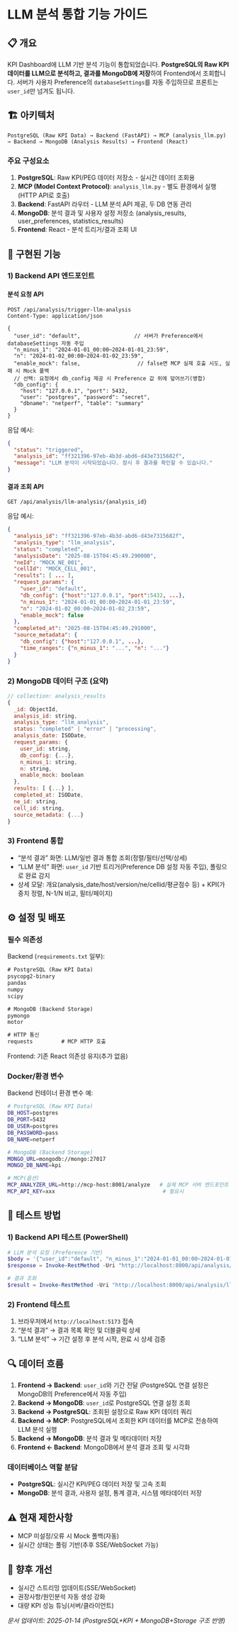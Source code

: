 # LLM 분석 통합 기능 가이드

## 📋 **개요**

KPI Dashboard에 LLM 기반 분석 기능이 통합되었습니다. **PostgreSQL의 Raw KPI 데이터를 LLM으로 분석하고, 결과를 MongoDB에 저장**하여 Frontend에서 조회합니다. 서버가 사용자 Preference의 `databaseSettings`를 자동 주입하므로 프론트는 `user_id`만 넘겨도 됩니다.

## 🏗️ **아키텍처**

```
PostgreSQL (Raw KPI Data) → Backend (FastAPI) → MCP (analysis_llm.py) → Backend → MongoDB (Analysis Results) → Frontend (React)
```

### **주요 구성요소**

1. **PostgreSQL**: Raw KPI/PEG 데이터 저장소 - 실시간 데이터 조회용
2. **MCP (Model Context Protocol)**: `analysis_llm.py` - 별도 환경에서 실행 (HTTP API로 호출)
3. **Backend**: FastAPI 라우터 - LLM 분석 API 제공, 두 DB 연동 관리
4. **MongoDB**: 분석 결과 및 사용자 설정 저장소 (analysis_results, user_preferences, statistics_results)
5. **Frontend**: React - 분석 트리거/결과 조회 UI

## 🔧 **구현된 기능**

### 1) Backend API 엔드포인트

#### 분석 요청 API
```http
POST /api/analysis/trigger-llm-analysis
Content-Type: application/json

{
  "user_id": "default",                 // 서버가 Preference에서 databaseSettings 자동 주입
  "n_minus_1": "2024-01-01_00:00~2024-01-01_23:59",
  "n": "2024-01-02_00:00~2024-01-02_23:59",
  "enable_mock": false,                  // false면 MCP 실제 호출 시도, 실패 시 Mock 폴백
  // 선택: 요청에서 db_config 제공 시 Preference 값 위에 덮어쓰기(병합)
  "db_config": {
    "host": "127.0.0.1", "port": 5432,
    "user": "postgres", "password": "secret",
    "dbname": "netperf", "table": "summary"
  }
}
```

응답 예시:
```json
{
  "status": "triggered",
  "analysis_id": "ff321396-97eb-4b3d-abd6-d43e7315682f",
  "message": "LLM 분석이 시작되었습니다. 잠시 후 결과를 확인할 수 있습니다."
}
```

#### 결과 조회 API
```http
GET /api/analysis/llm-analysis/{analysis_id}
```

응답 예시:
```json
{
  "analysis_id": "ff321396-97eb-4b3d-abd6-d43e7315682f",
  "analysis_type": "llm_analysis",
  "status": "completed",
  "analysisDate": "2025-08-15T04:45:49.290000",
  "neId": "MOCK_NE_001",
  "cellId": "MOCK_CELL_001",
  "results": [ ... ],
  "request_params": {
    "user_id": "default",
    "db_config": {"host":"127.0.0.1", "port":5432, ...},
    "n_minus_1": "2024-01-01_00:00~2024-01-01_23:59",
    "n": "2024-01-02_00:00~2024-01-02_23:59",
    "enable_mock": false
  },
  "completed_at": "2025-08-15T04:45:49.291000",
  "source_metadata": {
    "db_config": {"host":"127.0.0.1", ...},
    "time_ranges": {"n_minus_1": "...", "n": "..."}
  }
}
```

### 2) MongoDB 데이터 구조 (요약)

```js
// collection: analysis_results
{
  _id: ObjectId,
  analysis_id: string,
  analysis_type: "llm_analysis",
  status: "completed" | "error" | "processing",
  analysis_date: ISODate,
  request_params: {
    user_id: string,
    db_config: {...},
    n_minus_1: string,
    n: string,
    enable_mock: boolean
  },
  results: [ {...} ],
  completed_at: ISODate,
  ne_id: string,
  cell_id: string,
  source_metadata: {...}
}
```

### 3) Frontend 통합

- “분석 결과” 화면: LLM/일반 결과 통합 조회(정렬/필터/선택/상세)
- “LLM 분석” 화면: `user_id` 기반 트리거(Preference DB 설정 자동 주입), 폴링으로 완료 감지
- 상세 모달: 개요(analysis_date/host/version/ne/cellid/평균점수 등) + KPI(가중치 정렬, N-1/N 비교, 필터/페이지)

## ⚙️ **설정 및 배포**

### 필수 의존성

Backend (`requirements.txt` 일부):
```txt
# PostgreSQL (Raw KPI Data)
psycopg2-binary
pandas
numpy
scipy

# MongoDB (Backend Storage)
pymongo
motor

# HTTP 통신
requests         # MCP HTTP 호출
```

Frontend: 기존 React 의존성 유지(추가 없음)

### Docker/환경 변수

Backend 컨테이너 환경 변수 예:
```bash
# PostgreSQL (Raw KPI Data)
DB_HOST=postgres
DB_PORT=5432
DB_USER=postgres
DB_PASSWORD=pass
DB_NAME=netperf

# MongoDB (Backend Storage)
MONGO_URL=mongodb://mongo:27017
MONGO_DB_NAME=kpi

# MCP(옵션)
MCP_ANALYZER_URL=http://mcp-host:8001/analyze   # 실제 MCP 서버 엔드포인트
MCP_API_KEY=xxx                                  # 필요시
```

## 🧪 **테스트 방법**

### 1) Backend API 테스트 (PowerShell)
```powershell
# LLM 분석 요청 (Preference 기반)
$body = '{"user_id":"default", "n_minus_1":"2024-01-01_00:00~2024-01-01_23:59", "n":"2024-01-02_00:00~2024-01-02_23:59", "enable_mock": false}'
$response = Invoke-RestMethod -Uri "http://localhost:8000/api/analysis/trigger-llm-analysis" -Method POST -Body $body -ContentType "application/json"

# 결과 조회
$result = Invoke-RestMethod -Uri "http://localhost:8000/api/analysis/llm-analysis/$($response.analysis_id)" -Method GET
```

### 2) Frontend 테스트
1. 브라우저에서 `http://localhost:5173` 접속
2. “분석 결과” → 결과 목록 확인 및 더블클릭 상세
3. “LLM 분석” → 기간 설정 후 분석 시작, 완료 시 상세 검증

## 🔍 **데이터 흐름**

1. **Frontend → Backend**: `user_id`와 기간 전달 (PostgreSQL 연결 설정은 MongoDB의 Preference에서 자동 주입)
2. **Backend → MongoDB**: `user_id`로 PostgreSQL 연결 설정 조회
3. **Backend → PostgreSQL**: 조회된 설정으로 Raw KPI 데이터 쿼리
4. **Backend → MCP**: PostgreSQL에서 조회한 KPI 데이터를 MCP로 전송하여 LLM 분석 실행
5. **Backend → MongoDB**: 분석 결과 및 메타데이터 저장
6. **Frontend ← Backend**: MongoDB에서 분석 결과 조회 및 시각화

### **데이터베이스 역할 분담**
- **PostgreSQL**: 실시간 KPI/PEG 데이터 저장 및 고속 조회
- **MongoDB**: 분석 결과, 사용자 설정, 통계 결과, 시스템 메타데이터 저장

## ⚠️ **현재 제한사항**
- MCP 미설정/오류 시 Mock 폴백(자동)
- 실시간 상태는 폴링 기반(추후 SSE/WebSocket 가능)

## 🔄 **향후 개선**
- 실시간 스트리밍 업데이트(SSE/WebSocket)
- 권장사항/원인분석 자동 생성 강화
- 대량 KPI 성능 튜닝(서버/클라이언트)

*문서 업데이트: 2025-01-14 (PostgreSQL+KPI + MongoDB+Storage 구조 반영)*
